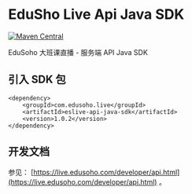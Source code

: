 # EduSho Live Api Java SDK

[![Maven Central](https://img.shields.io/maven-central/v/com.edusoho.live/eslive-api-java-sdk.svg?label=Maven%20Central)](https://search.maven.org/search?q=g:%22com.edusoho.live%22%20AND%20a:%22eslive-api-java-sdk%22)

EduSoho 大班课直播 - 服务端 API Java SDK

## 引入 SDK 包
```
<dependency>
    <groupId>com.edusoho.live</groupId>
    <artifactId>eslive-api-java-sdk</artifactId>
    <version>1.0.2</version>
</dependency>
```

## 开发文档

参见： [https://live.edusoho.com/developer/api.html](https://live.edusoho.com/developer/api.html) 。
